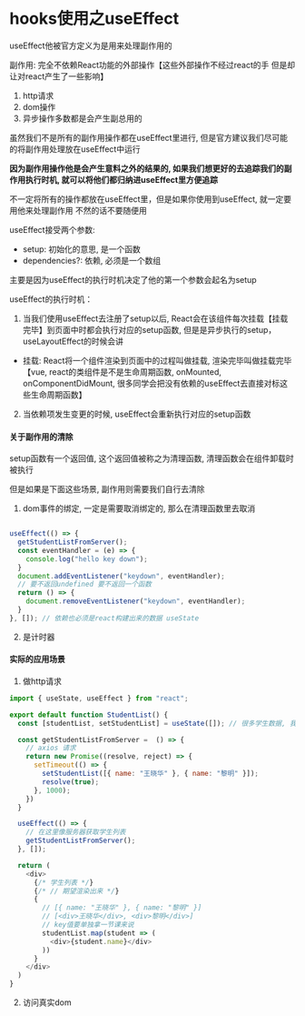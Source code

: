 # hooks使用之useEffect

useEffect他被官方定义为是用来处理副作用的

副作用: 完全不依赖React功能的外部操作【这些外部操作不经过react的手 但是却让对react产生了一些影响】

1. http请求 
2. dom操作
3. 异步操作多数都是会产生副总用的

虽然我们不是所有的副作用操作都在useEffect里进行, 但是官方建议我们尽可能的将副作用处理放在useEffect中运行

**因为副作用操作他是会产生意料之外的结果的, 如果我们想更好的去追踪我们的副作用执行时机, 就可以将他们都归纳进useEffect里方便追踪**

不一定将所有的操作都放在useEffect里，但是如果你使用到useEffect, 就一定要用他来处理副作用 不然的话不要随便用

useEffect接受两个参数:

- setup: 初始化的意思,  是一个函数
- dependencies?: 依赖, 必须是一个数组

主要是因为useEffect的执行时机决定了他的第一个参数会起名为setup

useEffect的执行时机：

1. 当我们使用useEffect去注册了setup以后, React会在该组件每次挂载【挂载完毕】到页面中时都会执行对应的setup函数, 但是是异步执行的setup， useLayoutEffect的时候会讲
  - 挂载: React将一个组件渲染到页面中的过程叫做挂载, 渲染完毕叫做挂载完毕 【vue, react的类组件是不是生命周期函数, onMounted, onComponentDidMount, 很多同学会把没有依赖的useEffect去直接对标这些生命周期函数】
2. 当依赖项发生变更的时候, useEffect会重新执行对应的setup函数


#### 关于副作用的清除

setup函数有一个返回值, 这个返回值被称之为清理函数, 清理函数会在组件卸载时被执行 

但是如果是下面这些场景, 副作用则需要我们自行去清除

1. dom事件的绑定, 一定是需要取消绑定的, 那么在清理函数里去取消
  ```js

  useEffect(() => {
    getStudentListFromServer();
    const eventHandler = (e) => {
      console.log("hello key down"); 
    }
    document.addEventListener("keydown", eventHandler);
    // 要不返回undefined 要不返回一个函数
    return () => {
      document.removeEventListener("keydown", eventHandler);
    }  
  }, []); // 依赖也必须是react构建出来的数据 useState
  ```

2. 是计时器




#### 实际的应用场景

1. 做http请求

  ```js
  import { useState, useEffect } from "react";

  export default function StudentList() {
    const [studentList, setStudentList] = useState([]); // 很多学生数据, 我们需要循环学生数据 然后生成div

    const getStudentListFromServer =  () => {
      // axios 请求
      return new Promise((resolve, reject) => {
        setTimeout(() => {
          setStudentList([{ name: "王晓华" }, { name: "黎明" }]);
          resolve(true);
        }, 1000);
      })
    }

    useEffect(() => {
      // 在这里像服务器获取学生列表
      getStudentListFromServer();
    }, []);

    return (
      <div>
        {/* 学生列表 */}
        {/* // 期望渲染出来 */}
        {
          // [{ name: "王晓华" }, { name: "黎明" }]
          // [<div>王晓华</div>, <div>黎明</div>]
          // key值要单独拿一节课来说
          studentList.map(student => (
            <div>{student.name}</div>
          ))
        }
      </div>
    )
  }
  ```

2. 访问真实dom
 

